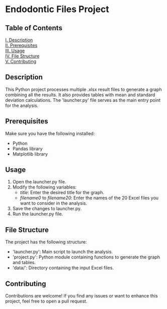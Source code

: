 # Endodontic Files Project

## Table of Contents
[I. Description](#description)  
[II. Prerequisites](#prerequisites)     
[III. Usage](#usage)    
[IV. File Structure](#file-structure)   
[V. Contributing](#contributing)

## Description
This Python project processes multiple .xlsx result files to generate a graph combining all the results. It also provides tables with mean and standard deviation calculations. The 'launcher.py' file serves as the main entry point for the analysis.

## Prerequisites
Make sure you have the following installed:

- Python
- Pandas library
- Matplotlib library

## Usage
1. Open the launcher.py file.
2. Modify the following variables:
    - *title*: Enter the desired title for the graph.
    - *filename0* to *filename20*: Enter the names of the 20 Excel files you want to consider in the analysis.
4. Save the changes to launcher.py.
5. Run the launcher.py file.

## File Structure
The project has the following structure:
- 'launcher.py': Main script to launch the analysis.
- 'project.py': Python module containing functions to generate the graph and tables.
- 'data/': Directory containing the input Excel files.

## Contributing
Contributions are welcome! If you find any issues or want to enhance this project, feel free to open a pull request.
